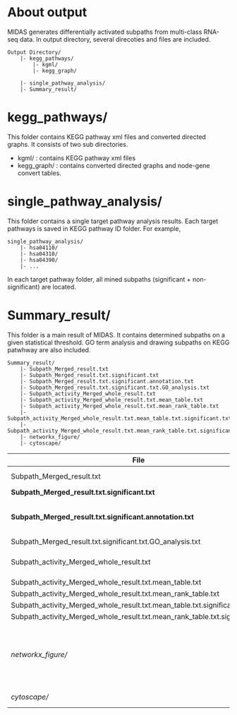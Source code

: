 # About output

MIDAS generates differentially activated subpaths from multi-class RNA-seq data. In output directory, several direcoties and files are included.

```
Output Directory/
	|- kegg_pathways/
		|- kgml/
		|- kegg_graph/

	|- single_pathway_analysis/
	|- Summary_result/
```

# kegg_pathways/
This folder contains KEGG pathway xml files and converted directed graphs.
It consists of two sub directories.

* kgml/ : contains KEGG pathway xml files
* kegg_graph/ : contains converted directed graphs and node-gene convert tables.

# single_pathway_analysis/
This folder contains a single target pathway analysis results. Each target pathways is saved in KEGG pathway ID folder. For example,
```
single_pathway_analysis/
	|- hsa04110/
	|- hsa04310/
	|- hsa04390/
	|- ...
```
In each target pathway folder, all mined subpaths (significant + non-significant) are located.

# Summary_result/
This folder is a main result of MIDAS. It contains determined subpaths on a given statistical threshold. GO term analysis and drawing subpaths on KEGG patwhway are also included.

```
Summary_result/
	|- Subpath_Merged_result.txt
	|- Subpath_Merged_result.txt.significant.txt
	|- Subpath_Merged_result.txt.significant.annotation.txt
	|- Subpath_Merged_result.txt.significant.txt.GO_analysis.txt
	|- Subpath_activity_Merged_whole_result.txt
	|- Subpath_activity_Merged_whole_result.txt.mean_table.txt
	|- Subpath_activity_Merged_whole_result.txt.mean_rank_table.txt
	|- Subpath_activity_Merged_whole_result.txt.mean_table.txt.significant.txt
	|- Subpath_activity_Merged_whole_result.txt.mean_rank_table.txt.significant.txt
	|- networkx_figure/
	|- cytoscape/
```

File | Explanation
-------|-------
Subpath_Merged_result.txt | Total selected subpaths (signficnat + non-significant)
**Subpath_Merged_result.txt.significant.txt** | Only contains statistically significant subpaths
**Subpath_Merged_result.txt.significant.annotation.txt** | More informative format of **Subpath_Merged_result.txt.significant.txt**. It helps users understand what genes are involved and how they are linked to a particular subpath.
Subpath_Merged_result.txt.significant.txt.GO_analysis.txt | GO term analysis of determined subpaths
Subpath_activity_Merged_whole_result.txt | subpath activity of each sample. Comma separated file. Row is sample and column is all subpaths activity. Last column is class label.
Subpath_activity_Merged_whole_result.txt.mean_table.txt | Average value of subpaths activity by class.
Subpath_activity_Merged_whole_result.txt.mean_rank_table.txt | Average rank of subpath activity order by class.
Subpath_activity_Merged_whole_result.txt.mean_table.txt.significant.txt | Only contains significant subpaths.
Subpath_activity_Merged_whole_result.txt.mean_rank_table.txt.significant.txt | Only contains significant subpaths.
*networkx_figure/* |  visualization of selected subpaths. Two kinds of figure are provided. One is that node label is entry id. The another is that node label is gene symbol (KEGG display name). See these figures with Subpath_Merged_result.txt.significant.annotation.txt (Recommand). Due to python library limitation, figure quality is not good.
*cytoscape/* | It contains input for cytoscape to draw more quality figures. See docs/cytoscape_draw_manual.pdf

